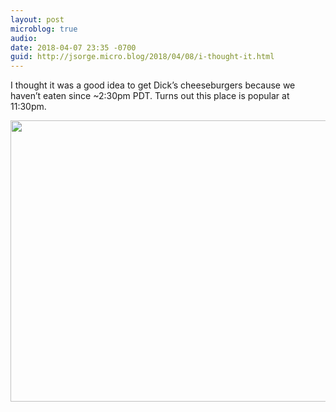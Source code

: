 ```yaml
---
layout: post
microblog: true
audio: 
date: 2018-04-07 23:35 -0700
guid: http://jsorge.micro.blog/2018/04/08/i-thought-it.html
---
```

I thought it was a good idea to get Dick’s cheeseburgers because we haven’t eaten since ~2:30pm PDT. Turns out this place is popular at 11:30pm.

<img src="http://mb.jsorge.net/uploads/2018/a9dd709705.jpg" width="600" height="450" />
